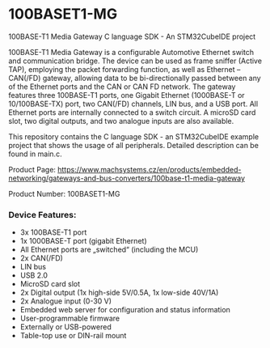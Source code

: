 # 100BASET1-MG
100BASE-T1 Media Gateway C language SDK - An STM32CubeIDE project

100BASE-T1 Media Gateway is a configurable Automotive Ethernet switch and communication bridge. The device can be used as frame sniffer (Active TAP), employing the packet forwarding function, as well as Ethernet – CAN(/FD) gateway, allowing data to be bi-directionally passed between any of the Ethernet ports and the CAN or CAN FD network.
The gateway features three 100BASE-T1 ports, one Gigabit Ethernet (1000BASE-T or 10/100BASE-TX) port, two CAN(/FD) channels, LIN bus, and a USB port. All Ethernet ports are internally connected to a switch circuit. A microSD card slot, two digital outputs, and two analogue inputs are also available.

This repository contains the C language SDK - an STM32CubeIDE example project that shows the usage of all peripherals. Detailed description can be found in main.c.

Product Page: https://www.machsystems.cz/en/products/embedded-networking/gateways-and-bus-converters/100base-t1-media-gateway

Product Number: 100BASET1-MG

### Device Features:
- 3x 100BASE-T1 port
- 1x 1000BASE-T port (gigabit Ethernet)
- All Ethernet ports are „switched“ (including the MCU)
- 2x CAN(/FD)
- LIN bus
- USB 2.0
- MicroSD card slot
- 2x Digital output (1x high-side 5V/0.5A, 1x low-side 40V/1A)
- 2x Analogue input (0-30 V)
- Embedded web server for configuration and status information
- User-programmable firmware
- Externally or USB-powered
- Table-top use or DIN-rail mount
